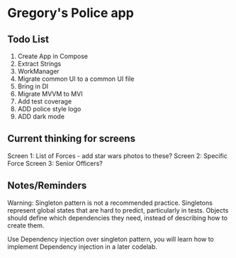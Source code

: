 Gregory's Police app
=================================

Todo List
---------------
1. Create App in Compose
2. Extract Strings
3. WorkManager
4. Migrate common UI to a common UI file
5. Bring in DI
6. Migrate MVVM to MVI
7. Add test coverage
8. ADD police style logo
9. ADD dark mode

Current thinking for screens
--------------
Screen 1: List of Forces  - add star wars photos to these?
Screen 2: Specific Force
Screen 3: Senior Officers?

Notes/Reminders
---------------
Warning: Singleton pattern is not a recommended practice. Singletons represent global states that are hard to predict, particularly in tests. Objects should define which dependencies they need, instead of describing how to create them.

Use Dependency injection over singleton pattern, you will learn how to implement Dependency injection in a later codelab.